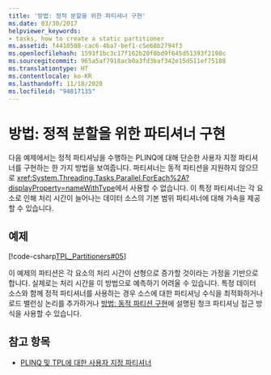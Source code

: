 ```yaml
---
title: '방법: 정적 분할을 위한 파티셔너 구현'
ms.date: 03/30/2017
helpviewer_keywords:
- tasks, how to create a static partitioner
ms.assetid: f4410508-cac6-4ba7-bef1-c5e68b2794f3
ms.openlocfilehash: 1593f1bc3c17f162b20f8bd9f645d51393f2198c
ms.sourcegitcommit: 965a5af7918acb0a3fd3baf342e15d511ef75188
ms.translationtype: HT
ms.contentlocale: ko-KR
ms.lasthandoff: 11/18/2020
ms.locfileid: "94817135"
---
```

# <a name="how-to-implement-a-partitioner-for-static-partitioning"></a>방법: 정적 분할을 위한 파티셔너 구현
다음 예제에서는 정적 파티셔닝을 수행하는 PLINQ에 대해 단순한 사용자 지정 파티셔너를 구현하는 한 가지 방법을 보여줍니다. 파티셔너는 동적 파티션을 지원하지 않으므로 <xref:System.Threading.Tasks.Parallel.ForEach%2A?displayProperty=nameWithType>에서 사용할 수 없습니다. 이 특정 파티셔너는 각 요소로 인해 처리 시간이 늘어나는 데이터 소스의 기본 범위 파티셔너에 대해 가속을 제공할 수 있습니다.  
  
## <a name="example"></a>예제  
 [!code-csharp[TPL_Partitioners#05](../../../samples/snippets/csharp/VS_Snippets_Misc/tpl_partitioners/cs/partitioners.cs#05)]  
  
 이 예제의 파티션은 각 요소의 처리 시간이 선형으로 증가할 것이라는 가정을 기반으로 합니다. 실제로는 처리 시간을 이 방법으로 예측하기 어려울 수 있습니다. 특정 데이터 소스와 함께 정적 파티셔너를 사용하는 경우 소스에 대한 파티셔닝 수식을 최적화하거나 로드 밸런싱 논리를 추가하거나 [방법: 동적 파티션 구현](how-to-implement-dynamic-partitions.md)에 설명된 청크 파티셔닝 접근 방식을 사용할 수 있습니다.  
  
## <a name="see-also"></a>참고 항목

- [PLINQ 및 TPL에 대한 사용자 지정 파티셔너](custom-partitioners-for-plinq-and-tpl.md)
